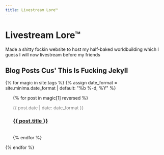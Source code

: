```yaml
---
title: Livestream Lore™
---
```


# Livestream Lore™

Made a shitty fockin website to host my half-baked worldbuilding which I guess I will now livestream before my friends

## Blog Posts Cus' This Is Fucking Jekyll
{% for magic in site.tags %}
  {% assign date_format = site.minima.date_format | default: "%b %-d, %Y" %}
  <ul style="list-style-type: none;">
    {% for post in magic[1] reversed %}
      <li>
        <p style="font-size: 14px; color: #828282;">{{ post.date | date: date_format }}</p>
        <h3><a href="{{ post.url |  relative_url }}">{{ post.title }}</a></h3>
        <br>
      </li>
    {% endfor %}
  </ul>
{% endfor %}



